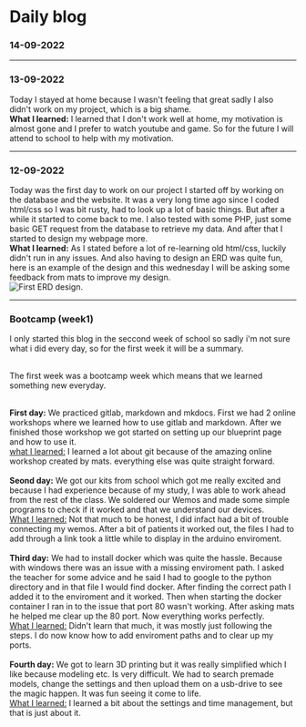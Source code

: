 # Daily blog

### 14-09-2022


---

### 13-09-2022
Today I stayed at home because I wasn't feeling that great sadly I also didn't work on my project, which is a big shame.<br>
**What I learned:** I learned that I don't work well at home, my motivation is almost gone and I prefer to watch youtube and game. So for the future I will attend to school to help with my motivation.

---

### 12-09-2022
Today was the first day to work on our project I started off by working on the database and the website. It was a very long time ago since I coded html/css so I was bit rusty, had to look up a lot of basic things. But after a while it started to come back to me. I also tested with some PHP, just some basic GET request from the database to retrieve my data. And after that I started to design my webpage more.<br>
**What I learned:** As I stated before a lot of re-learning old html/css, luckily didn't run in any issues. And also having to design an ERD was quite fun, here is an example of the design and this wednesday I will be asking some feedback from mats to improve my design.<br>
![First ERD design.](/images/DatabaseStructure.drawio.svg)

---

### Bootcamp (week1)
I only started this blog in the seccond week of school so sadly i'm not sure what i did every day, so for the first week it will be a summary.<br><br>

The first week was a bootcamp week which means that we learned something new everyday.<br><br>

**First day:** We practiced gitlab, markdown and mkdocs. First we had 2 online workshops where we learned how to use gitlab and markdown. After we finished those workshop we got started on setting up our blueprint page and how to use it.<br>
<u>what I learned:</u> I learned a lot about git because of the amazing online workshop created by mats. everything else was quite straight forward.<br><br>
**Seond day:** We got our kits from school which got me really excited and because I had experience because of my study, I was able to work ahead from the rest of the class. We soldered our Wemos and made some simple programs to check if it worked and that we understand our devices.<br>
<u>What I learned:</u> Not that much to be honest, I did infact had a bit of trouble connecting my wemos. After a bit of patients it worked out, the files I had to add through a link took a little while to display in the arduino enviroment.<br><br>
**Third day:** We had to install docker which was quite the hassle. Because with windows there was an issue with a missing enviroment path. I asked the teacher for some advice and he said I had to google to the python directory and in that file I would find docker. After finding the correct path I added it to the enviroment and it worked. Then when starting the docker container I ran in to the issue that port 80 wasn't working. After asking mats he helped me clear up the 80 port. Now everything works perfectly.<br>
<u>What I learned:</u> Didn't learn that much, it was mostly just following the steps. I do now know how to add enviroment paths and to clear up my ports.<br><br>
**Fourth day:** We got to learn 3D printing but it was really simplified which I like because modeling etc. Is very difficult. We had to search premade models, change the settings and then upload them on a usb-drive to see the magic happen. It was fun seeing it come to life.<br>
<u>What I learned:</u> I learned a bit about the settings and time management, but that is just about it.
